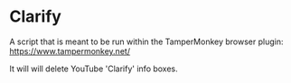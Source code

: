 # Clarify
A script that is meant to be run within the TamperMonkey browser plugin:
https://www.tampermonkey.net/

It will will delete YouTube 'Clarify' info boxes.